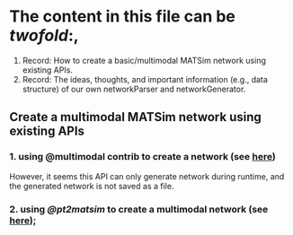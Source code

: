# The content in this file can be ***twofold***:,
   1. Record: How to create a basic/multimodal MATSim network using existing APIs.
   2. Record: The ideas, thoughts, and important information (e.g., data structure) 
   of our own networkParser and networkGenerator.

## Create a multimodal MATSim network using existing APIs
### 1. using @multimodal contrib to create a network (see [here](RunCreateMultimodalNetworkFromOSM.java)) 
However, it seems this API can only generate network during runtime, and the generated network is not saved as a file.
### 2. using ___@pt2matsim___  to create a multimodal network (see [here](RunCreateMultimodalNetworkbyPT2Matsim.java));
